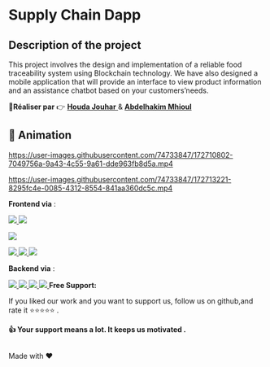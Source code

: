 # Supply Chain Dapp

## Description of the project

This project involves the design and implementation of a reliable food traceability system using Blockchain technology.
We have also designed a mobile application that will provide an interface to view product information and an assistance chatbot based on your customers’needs.


 
 :boy:**Réaliser par** :point_right: <a href="https://github.com/houdajh"> **Houda Jouhar** </a> & <a href="https://github.com/AbdelhakimMhioul">
 **Abdelhakim Mhioul** </a>
 
 
## :movie_camera: Animation 
https://user-images.githubusercontent.com/74733847/172710802-7049756a-9a43-4c55-9a61-dde963fb8d5a.mp4

https://user-images.githubusercontent.com/74733847/172713221-8295fc4e-0085-4312-8554-841aa360dc5c.mp4


**Frontend via** :
<p align="left"> 
<a href="https://www.w3schools.com/css/" target="_blank"> <img src="https://img.shields.io/badge/React%20js-FFD43B?style=for-the-badge&logo=react&logoColor=darkgreen"/> </a>
 <a href="https://www.w3schools.com/css/" target="_blank"> <img src="https://img.shields.io/badge/Next%20js-1572B6?style=for-the-badge&logo=Next3&logoColor=white"/> </a> 
 
 <a href="" > <img src="https://img.shields.io/badge/Tailwind%20CSS-11122C?style=for-the-badge&logo=TailwindCss&logoColor=white%22"/> </a>


<a href="" > <img src="https://img.shields.io/badge/JavaScript-323330?style=for-the-badge&logo=javascript&logoColor=F7DF1E"/> </a>
<a href="" target="_blank"> <img src="https://img.shields.io/badge/Chart.js-FF6384?style=for-the-badge&logo=chartdotjs&logoColor=white"/> </a>
 <a href="https://getbootstrap.com" > <img src="https://img.shields.io/badge/JavaScript-563D7C?style=for-the-badge&logo=JavaScript&logoColor=white%22"/> </a>
</p>

**Backend via** :

<a href="https://www.python.org" target="_blank"> <img src="https://img.shields.io/badge/Solidity-11122C?style=for-the-badge&logo=solidity&logoColor=white%22"/> </a> 
<a href="" target="_blank"> <img src="https://img.shields.io/badge/Truffle-07405E?style=for-the-badge&logo=truffle&logoColor=white"/> </a>
<a href="" target="_blank"> <img src="https://img.shields.io/badge/Ganache-FC6666?style=for-the-badge&logo=Ganache&logoColor=white"/> </a>
<a href="" target="_blank"> <img src="https://img.shields.io/badge/Web3.js-A3589?style=for-the-badge&logo=Web3.js&logoColor=white"/> </a>
**Free Support:**

If you liked our work and you want to support us, follow us on github,and rate it :star::star::star::star::star: .

 **:thumbsup: Your support means a lot. It keeps us motivated .**





##

Made with :heart: 
